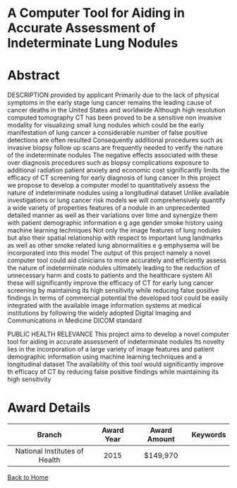 
A Computer Tool for Aiding in Accurate Assessment of Indeterminate Lung Nodules
===============================================================================

# Abstract


DESCRIPTION  provided by applicant   Primarily due to the lack of physical symptoms in the early stage  lung cancer remains the leading cause of cancer deaths in the United States and worldwide  Although high resolution computed tomography  CT  has been proved to be a sensitive  non invasive modality for visualizing small lung nodules  which could be the early manifestation of lung cancer  a considerable number of false positive detections are often resulted  Consequently  additional procedures  such as invasive biopsy   follow up scans  are frequently needed to verify the nature of the indeterminate nodules  The negative effects associated with these over diagnosis procedures  such as biopsy complications  exposure to additional radiation  patient anxiety  and economic cost  significantly limits the efficacy of CT screening for early diagnosis of lung cancer  In this project  we propose to develop a computer model to quantitatively assess the nature of indeterminate nodules using a longitudinal dataset  Unlike available investigations or lung cancer risk models  we will comprehensively quantify a wide variety of properties  features  of a nodule in an unprecedented detailed manner as well as their variations over time  and synergize them with patient demographic information  e g   age  gender  smoke history  using machine learning techniques  Not only the image features of lung nodules but also their spatial relationship with respect to important lung landmarks as well as other smoke related lung abnormalities  e g   emphysema  will be incorporated into this model  The output of this project  namely a novel computer tool  could aid clinicians to more accurately and efficiently assess the nature of indeterminate nodules  ultimately leading to the reduction of unnecessary harm and costs to patients and the healthcare system  All these will significantly improve the efficacy of CT for early lung cancer screening by maintaining its high sensitivity while reducing false positive findings  In terms of commercial potential  the developed tool could be easily integrated with the available image information systems at medical institutions by following the widely adopted Digital Imaging and Communications in Medicine  DICOM  standard    
   
PUBLIC HEALTH RELEVANCE  This project aims to develop a novel computer tool for aiding in accurate assessment of indeterminate nodules  Its novelty lies in the incorporation of a large variety of image features and patient demographic information using machine learning techniques and a longitudinal dataset  The availability of this tool would significantly improve th efficacy of CT by reducing false positive findings while maintaining its high sensitivity  

# Award Details

|Branch|Award Year|Award Amount|Keywords|
| :---: | :---: | :---: | :---: |
|National Institutes of Health|2015|$149,970||
  
  


[Back to Home](https://github.com/chrischow/dod_sbir_awards/Reports/JH/#2393)
